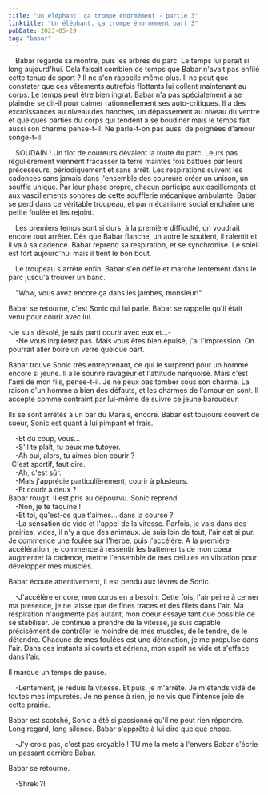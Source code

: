 ```yaml
---
title: "Un éléphant, ça trompe énormément - partie 3"
linktitle: "Un éléphant, ça trompe énormément part 3"
pubDate: 2023-05-29
tag: "babar"
---
```


 Babar regarde sa montre, puis les arbres du parc. Le temps lui paraît si long aujourd'hui. Cela faisait combien de temps que Babar n'avait pas enfilé cette tenue de sport ? Il ne s'en rappelle même plus. Il ne peut que constater que ces vêtements autrefois flottants lui collent maintenant au corps. Le temps peut être bien ingrat. Babar n'a pas spécialement à se plaindre se dit-il pour calmer rationnellement ses auto-critiques. Il a des excroissances au niveau des hanches, un dépassement au niveau du ventre et quelques parties du corps qui tendent à se boudiner mais le temps fait aussi son charme pense-t-il. Ne parle-t-on pas aussi de poignées d'amour songe-t-il.

 SOUDAIN ! Un flot de coureurs dévalent la route du parc. Leurs pas régulièrement viennent fracasser la terre maintes fois battues par leurs précesseurs, périodiquement et sans arrêt. Les respirations suivent les cadences sans jamais dans l'ensemble des coureurs créer un unison, un souffle unique. Par leur phase propre, chacun participe aux oscillements et aux vascillements sonores de cette soufflerie mécanique ambulante. Babar se perd dans ce véritable troupeau, et par mécanisme social enchaîne une petite foulée et les rejoint.

 Les premiers temps sont si durs, à la première difficulté, on voudrait encore tout arrêter. Dès que Babar flanche, un autre le soutient, il ralentit et il va à sa cadence. Babar reprend sa respiration, et se synchronise. Le soleil est fort aujourd'hui mais il tient le bon bout.

 Le troupeau s'arrête enfin. Babar s'en défile et marche lentement dans le parc jusqu'à trouver un banc.

 "Wow, vous avez encore ça dans les jambes, monsieur!"

Babar se retourne, c'est Sonic qui lui parle. Babar se rappelle qu'il était venu pour courir avec lui.

 -Je suis désolé, je suis parti courir avec eux et...-  
 -Ne vous inquiétez pas. Mais vous êtes bien épuisé, j'ai l'impression. On pourrait aller boire un verre quelque part.  

Babar trouve Sonic très entreprenant, ce qui le surprend pour un homme encore si jeune. Il a le sourire ravageur et l'attitude narquoise. Mais c'est l'ami de mon fils, pense-t-il. Je ne peux pas tomber sous son charme. La raison d'un homme a bien des défauts, et les charmes de l'amour en sont. Il accepte comme contraint par lui-même de suivre ce jeune baroudeur.

Ils se sont arrêtés à un bar du Marais, encore. Babar est toujours couvert de sueur, Sonic est quant à lui pimpant et frais.

 -Et du coup, vous...  
 -S'il te plaît, tu peux me tutoyer.  
 -Ah oui, alors, tu aimes bien courir ?  
-C'est sportif, faut dire.  
 -Ah, c'est sûr.  
 -Mais j'apprécie particulièrement, courir à plusieurs.  
 -Et courir à deux ?  
Babar rougit. Il est pris au dépourvu. Sonic reprend.  
 -Non, je te taquine !  
 -Et toi, qu'est-ce que t'aimes... dans la course ?  
 -La sensation de vide et l'appel de la vitesse. Parfois, je vais dans des prairies, vides, il n'y a que des animaux. Je suis loin de tout, l'air est si pur. Je commence une foulée sur l'herbe, puis j'accélère. A la première accélération, je commence à ressentir les battements de mon coeur augmenter la cadence, mettre l'ensemble de mes cellules en vibration pour développer mes muscles.

Babar écoute attentivement, il est pendu aux lèvres de Sonic.

 -J'accélère encore, mon corps en a besoin. Cette fois, l'air peine à cerner ma présence, je ne laisse que de fines traces et des filets dans l'air. Ma respiration n'augmente pas autant, mon coeur essaye tant que possible de se stabiliser. Je continue à prendre de la vitesse, je suis capable précisément de contrôler le moindre de mes muscles, de le tendre, de le détendre. Chacune de mes foulées est une détonation, je me propulse dans l'air. Dans ces instants si courts et aériens, mon esprit se vide et s'efface dans l'air.

Il marque un temps de pause.

 -Lentement, je réduis la vitesse. Et puis, je m'arrête. Je m'étends vidé de toutes mes impuretés. Je ne pense à rien, je ne vis que l'intense joie de cette prairie.

Babar est scotché, Sonic a été si passionné qu'il ne peut rien répondre. Long regard, long silence. Babar s'apprête à lui dire quelque chose.

 -J'y crois pas, c'est pas croyable ! TU me la mets à l'envers Babar s'écrie un passant derrière Babar.

Babar se retourne.

 -Shrek ?!